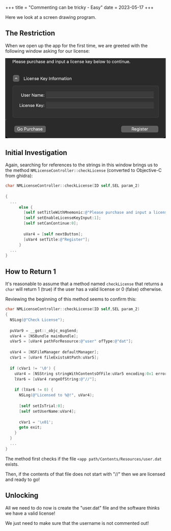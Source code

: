 +++
title = "Commenting can be tricky - Easy"
date = 2023-05-17
+++

Here we look at a screen drawing program.

## The Restriction

When we open up the app for the first time, we are greeted with the following window asking for our license:

![restriction_message](/drawing_restriction.png)

## Initial Investigation

Again, searching for references to the strings in this window brings us to the method `NMLicenseController::checkLicense` (converted to Objective-C from ghidra):

```Objective-C
char NMLicenseController::checkLicense(ID self,SEL param_2)

{
  ...
      else {
        [self setTitleWithMnemonic:@"Please purchase and input a license key..."];
        [self setEnableLicenseKeyInput:1];
        [self setCanContinue:0];

        uVar4 = [self nextButton];
        [uVar4 setTitle:@"Register"];
      }
  ...
}
```

## How to Return 1

It's reasonable to assume that a method named `checkLicense` that returns a `char` will return 1 (true) if the user has a valid license or 0 (false) otherwise.

Reviewing the beginning of this method seems to confirm this:

```Objective-C
char NMLicenseController::checkLicense(ID self,SEL param_2)
{
  NSLog(@"Check License");

  puVar9 = __got::_objc_msgSend;
  uVar4 = [NSBundle mainBundle];
  uVar5 = [uVar4 pathForResource:@"user" ofType:@"dat"];

  uVar4 = [NSFileManager defaultManager];
  cVar1 = [uVar4 fileExistsAtPath:uVar5];

  if (cVar1 != '\0') {
    uVar4 = [NSString stringWithContentsOfFile:uVar5 encoding:0x1 error:0x0];
    lVar6 = [uVar4 rangeOfString:@"//"];

    if (lVar6 != 0) {
      NSLog(@"Licensed to %@!", uVar4);

      [self setIsTrial:0];
      [self setUserName:uVar4];

      cVar1 = '\x01';
      goto exit;
    }
  }
  ...
}
```

The method first checks if the file `<app path/Contents/Resources/user.dat` exists.

Then, if the contents of that file does not start with "//" then we are licensed and ready to go!

## Unlocking

All we need to do now is create the "user.dat" file and the software thinks we have a valid license!

We just need to make sure that the username is not commented out!
